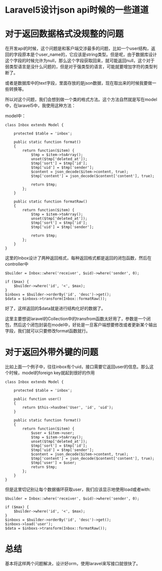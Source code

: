 # Laravel5设计json api时候的一些道道

# 对于返回数据格式没规整的问题

在开发api的时候，这个问题是和客户端交涉最多的问题，比如一个user结构，返回的字段原本是个user_name的，它应该是string类型。但是呢，由于数据库设计这个字段的时候允许为null，那么这个字段获取回来，就可能返回null，这个对于弱类型语言是没什么问题的，但是对于强类型的语言，可能就要增加字符的类型判断了。

或者是数据库中的text字段，里面存放的是json数据，现在取出来的时候我要做一些转换等。

所以对这个问题，我们会想到做一个类的格式方法。这个方法自然就是写在model中，在laravel5中，我使用这种方法：

model中：

```
class Inbox extends Model {

    protected $table = 'inbox';

    public static function format()
    {
        return function($item) {
            $tmp = $item->toArray();
            unset($tmp['deleted_at']);
            $tmp['sort'] = $tmp['id'];
            $tmp['uid'] = $tmp['sender'];
            $content = json_decode($item->content, true);
            $tmp['content'] = json_decode($content['content'], true);

            return $tmp;
        };
    }

    public static function formatRaw()
    {
        return function($item) {
            $tmp = $item->toArray();
            unset($tmp['deleted_at']);
            $tmp['sort'] = $tmp['id'];
            $tmp['uid'] = $tmp['sender'];

            return $tmp;
        };
    }
}
```

这里的Inbox设计了两种返回格式，每种返回格式都是返回的闭包函数，然后在controller中

```
$builder = Inbox::where('receiver', $uid)->where('sender', 0);

if ($max) {
    $builder->where('id', '<', $max);
}
$inboxs = $builder->orderBy('id', 'desc')->get();
$data = $inboxs->transform(Inbox::formatRaw());

```
好了，这样返回的$data就是进行结构化好的数据了。

这里主要想说laravel的Collection中的transfrom函数太好用了，参数是一个闭包，然后这个闭包封装在model中，好处是一旦客户端想要修改或者更新某个输出字段，我们就可以只要修改format函数就行。

# 对于返回外带外键的问题

比如上面一个例子中，往往inbox有个uid，接口需要它返回user的信息。那么这个时候，model的foreign key就起到很好的作用

```
class Inbox extends Model {

    protected $table = 'inbox';

    public function user()
    {
        return $this->hasOne('User', 'id', 'uid');
    }

    public static function format()
    {
        return function($item) {
            $user = $item->user;
            $tmp = $item->toArray();
            unset($tmp['deleted_at']);
            $tmp['sort'] = $tmp['id'];
            $tmp['uid'] = $tmp['sender'];
            $content = json_decode($item->content, true);
            $tmp['content'] = json_decode($content['content'], true);
            $tmp['user'] = $user;
            return $tmp;
        };
    }
}
```

但是这里切记别让每个数据循环获取user，我们应该显示地使用load或者with:
```
$builder = Inbox::where('receiver', $uid)->where('sender', 0);

if ($max) {
    $builder->where('id', '<', $max);
}
$inboxs = $builder->orderBy('id', 'desc')->get();
$inboxs->load('user');
$data = $inboxs->transform(Inbox::formatRaw());

```

# 总结

基本将这样两个问题解决，设计好orm，使用laravel来写接口就很快了。
